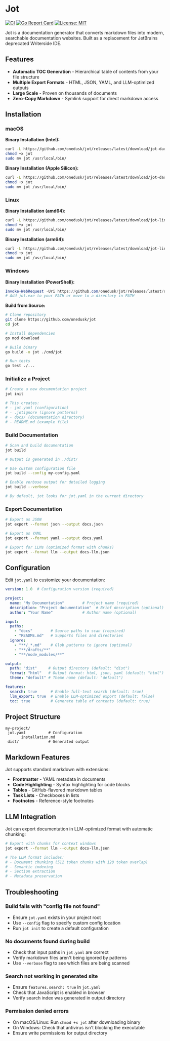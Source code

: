 # Jot

[![CI](https://github.com/onedusk/jot/actions/workflows/ci.yml/badge.svg)](https://github.com/onedusk/jot/actions/workflows/ci.yml)
[![Go Report Card](https://goreportcard.com/badge/github.com/onedusk/jot)](https://goreportcard.com/report/github.com/onedusk/jot)
[![License: MIT](https://img.shields.io/badge/License-MIT-yellow.svg)](https://github.com/onedusk/jot/blob/main/LICENSE)

Jot is a documentation generator that converts markdown files into modern, searchable documentation websites. Built as a replacement for JetBrains deprecated Writerside IDE.

## Features

- **Automatic TOC Generation** - Hierarchical table of contents from your file structure
- **Multiple Export Formats** - HTML, JSON, YAML, and LLM-optimized outputs
- **Large Scale** - Proven on thousands of documents
- **Zero-Copy Markdown** - Symlink support for direct markdown access

## Installation

### macOS

**Binary Installation (Intel):**
```bash
curl -L https://github.com/onedusk/jot/releases/latest/download/jot-darwin-amd64 -o jot
chmod +x jot
sudo mv jot /usr/local/bin/
```

**Binary Installation (Apple Silicon):**
```bash
curl -L https://github.com/onedusk/jot/releases/latest/download/jot-darwin-arm64 -o jot
chmod +x jot
sudo mv jot /usr/local/bin/
```

### Linux

**Binary Installation (amd64):**
```bash
curl -L https://github.com/onedusk/jot/releases/latest/download/jot-linux-amd64 -o jot
chmod +x jot
sudo mv jot /usr/local/bin/
```

**Binary Installation (arm64):**
```bash
curl -L https://github.com/onedusk/jot/releases/latest/download/jot-linux-arm64 -o jot
chmod +x jot
sudo mv jot /usr/local/bin/
```

### Windows

**Binary Installation (PowerShell):**
```powershell
Invoke-WebRequest -Uri https://github.com/onedusk/jot/releases/latest/download/jot-windows-amd64.exe -OutFile jot.exe
# Add jot.exe to your PATH or move to a directory in PATH
```

**Build from Source:**
```bash
# Clone repository
git clone https://github.com/onedusk/jot
cd jot

# Install dependencies
go mod download

# Build binary
go build -o jot ./cmd/jot

# Run tests
go test ./...
```

### Initialize a Project

```bash
# Create a new documentation project
jot init

# This creates:
# - jot.yaml (configuration)
# - .jotignore (ignore patterns)
# - docs/ (documentation directory)
# - README.md (example file)
```

### Build Documentation

```bash
# Scan and build documentation
jot build

# Output is generated in ./dist/

# Use custom configuration file
jot build --config my-config.yaml

# Enable verbose output for detailed logging
jot build --verbose

# By default, jot looks for jot.yaml in the current directory
```

### Export Documentation

```bash
# Export as JSON
jot export --format json --output docs.json

# Export as YAML
jot export --format yaml --output docs.yaml

# Export for LLMs (optimized format with chunks)
jot export --format llm --output docs-llm.json
```

## Configuration

Edit `jot.yaml` to customize your documentation:

```yaml
version: 1.0  # Configuration version (required)

project:
  name: "My Documentation"        # Project name (required)
  description: "Project documentation"  # Brief description (optional)
  author: "Your Name"             # Author name (optional)

input:
  paths:
    - "docs"        # Source paths to scan (required)
    - "README.md"   # Supports files and directories
  ignore:
    - "**/_*.md"    # Glob patterns to ignore (optional)
    - "**/drafts/**"
    - "**/node_modules/**"

output:
  path: "dist"     # Output directory (default: "dist")
  format: "html"   # Output format: html, json, yaml (default: "html")
  theme: "default" # Theme name (default: "default")

features:
  search: true      # Enable full-text search (default: true)
  llm_export: true  # Enable LLM-optimized export (default: false)
  toc: true         # Generate table of contents (default: true)
```

## Project Structure

```
my-project/
 jot.yaml          # Configuration
       installation.md
 dist/             # Generated output
```

## Markdown Features

Jot supports standard markdown with extensions:

- **Frontmatter** - YAML metadata in documents
- **Code Highlighting** - Syntax highlighting for code blocks
- **Tables** - GitHub-flavored markdown tables
- **Task Lists** - Checkboxes in lists
- **Footnotes** - Reference-style footnotes

## LLM Integration

Jot can export documentation in LLM-optimized format with automatic chunking:

```bash
# Export with chunks for context windows
jot export --format llm --output docs-llm.json

# The LLM format includes:
# - Document chunking (512 token chunks with 128 token overlap)
# - Semantic indexing
# - Section extraction
# - Metadata preservation
```

## Troubleshooting

### Build fails with "config file not found"
- Ensure `jot.yaml` exists in your project root
- Use `--config` flag to specify custom config location
- Run `jot init` to create a default configuration

### No documents found during build
- Check that input paths in `jot.yaml` are correct
- Verify markdown files aren't being ignored by patterns
- Use `--verbose` flag to see which files are being scanned

### Search not working in generated site
- Ensure `features.search: true` in `jot.yaml`
- Check that JavaScript is enabled in browser
- Verify search index was generated in output directory

### Permission denied errors
- On macOS/Linux: Run `chmod +x jot` after downloading binary
- On Windows: Check that antivirus isn't blocking the executable
- Ensure write permissions for output directory
